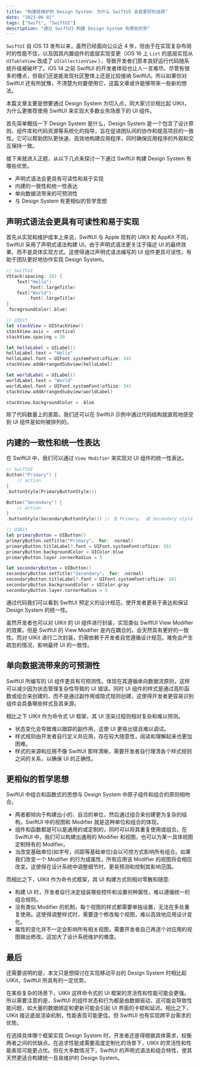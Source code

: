 ```yaml
---
title: "构建易维护的 Design System: 为什么 SwiftUI 会是更好的选择"
date: "2023-06-02"
tags: ["Swift", "SwiftUI"]
description: "通过 SwiftUI 构建 Design System 有哪些优势"
---
```


`SwiftUI` 自 iOS 13 发布以来，虽然已经面向公众近 4 年，但由于在实现复杂布局时的性能不佳，以及因其内置组件的底层实现变更（iOS 16 上 `List` 的底层实现从 `UITableView` 改成了 `UICollectionView` ），导致开发者们原本良好运行代码随系统升级被破坏了。iOS 14 之前 SwiftUI 的开发者体验也让人一言难尽。尽管有很多的槽点，但我们还是能发现社区整体上还是比较接纳 SwiftUI。所以如果你对 SwiftUI 还有所犹豫，不清楚为何要使用它，这篇文章或许能够带来一些新的想法。

本篇文章主要是想要通过 Design System 为切入点，同大家讨论相比起 UIKit，为什么更推荐使用 SwiftUI 来实现大多数业务场景下的 UI 组件。

首先简单概括一下 Design System 是什么，Design System 是一个包含了设计原则、组件库和代码资源等系统化的指导，旨在促进团队间的协作和提高项目的一致性。它可以帮助团队更快速、高效地构建应用程序，同时确保应用程序的外观和交互保持一致。

接下来就进入正题，从以下几点来探讨一下通过 SwiftUI 构建 Design System 有哪些优势。

- 声明式语法会更具有可读性和易于实现
- 内建的一致性和统一性表达
- 单向数据流带来的可预测性
- 与 Design System 有更相似的哲学思想

## 声明式语法会更具有可读性和易于实现

首先从实现和维护成本上来说，SwiftUI 与 Apple 现有的 UIKit 和 AppKit 不同，SwiftUI 采用了声明式语法构建 UI。由于声明式语法更关注于描述 UI 的最终效果，而不是具体实现方式。这使得通过声明式语法编写的 UI 组件更具可读性，有助于团队更好地协作实现 Design System。

```swift
// SwiftUI
VStack(spacing: 20) {
    Text("Hello")
        .font(.largeTitle)
    Text("World")
        .font(.largeTitle)
}
.foregroundColor(.blue)

// UIKit
let stackView = UIStackView()
stackView.axis = .vertical
stackView.spacing = 20

let helloLabel = UILabel()
helloLabel.text = "Hello"
helloLabel.font = UIFont.systemFont(ofSize: 34)
stackView.addArrangedSubview(helloLabel)

let worldLabel = UILabel()
worldLabel.text = "World"
worldLabel.font = UIFont.systemFont(ofSize: 34)
stackView.addArrangedSubview(worldLabel)

stackView.backgroundColor = .blue
```

除了代码数量上的差距，我们还可以在 SwiftUI 示例中通过代码结构就直观地感受到 UI 组件是如何被排列的。

## 内建的一致性和统一性表达

在 SwiftUI 中，我们可以通过 `View Modifier` 来实现对 UI 组件的统一性表达。

```swift
// SwiftUI
Button("Primary") {
    // action
}
.buttonStyle(PrimaryButtonStyle())

Button("Secondary") {
    // action
}
.buttonStyle(SecondaryButtonStyle()) // 当 Primary， 或 Secondary style 发生变化时，所有使用了这两个 style 的按钮都会被自动更新

// UIKit
let primaryButton = UIButton()
primaryButton.setTitle("Primary"， for: .normal)
primaryButton.titleLabel?.font = UIFont.systemFont(ofSize: 16)
primaryButton.backgroundColor = UIColor.blue
primaryButton.layer.cornerRadius = 5

let secondaryButton = UIButton()
secondaryButton.setTitle("Secondary"， for: .normal)
secondaryButton.titleLabel?.font = UIFont.systemFont(ofSize: 16)
secondaryButton.backgroundColor = UIColor.gray
secondaryButton.layer.cornerRadius = 5
```

通过代码我们可以看到 SwiftUI 预定义的设计规范，使开发者更易于表达和保证 Design System 的统一性。

虽然开发者也可以对 UIKit 的 UI 组件进行封装，实现类似 SwiftUI View Modifier 的效果。但是 SwiftUI 的 View Modifier 是内在耦合的，会天然具有更好的一致性。而对 UIKit 进行二次封装，仍需依赖于开发者自觉遵循设计规范，难免会产生疏忽的情况，影响最终 UI 的一致性。

## 单向数据流带来的可预测性

SwiftUI 所编写的 UI 组件更具有可预测性。体现在其遵循单向数据流原则，这样可以减少因为状态管理复杂性导致的 UI 错误。同时 UI 组件的样式是通过高阶函数或组合来创建的，而不是通过副作用或隐式规则创建，这使得开发者更容易识别组件会具备哪些样式及其来源。

相比之下 UIKit 作为命令式 UI 框架，其 UI 渲染过程则相对复杂和难以预测。

- 状态变化会导致难以跟踪的副作用，这使 UI 更易出错且难以调试。
- 样式规则由开发者自行定义并应用，存在较大随意性，阅读和理解起来也更加困难。
- 样式的来源和应用不像 SwiftUI 那样清晰，需要开发者自行理清各个样式规则之间的关系，以确保 UI 的正确性。

## 更相似的哲学思想

SwiftUI 中组合和函数式的思想与 Design System 中原子组件和组合的原则相吻合。

- 两者都倾向于构建出小的、自洽的单位，然后通过组合来创建更为复杂的结构，SwiftUI 中的视图和 Modifier 就是这种单位和组合的体现。
- 组件和函数都是可以是通用的或定制的，同时可以将其重复使用或组合。在 SwiftUI 中，我们可以构建出通用的 Modifier 和视图，也可以为某一具体视图定制特有的 Modifier。
- 当改变基础单位(如字号，间距等基础单位)会以可控方式影响所有组合。如果我们改变一个 Modifier 的行为或属性，所有应用该 Modifier 的视图将会相应改变。这使得在设计系统中调整细节时，更易预测和控制其影响范围。

而相比之下，UIKit 作为命令式框架，其 UI 构建方式则相对零散和随意:

- 构建 UI 时，开发者自行决定组装哪些控件和设置何种属性，难以遵循统一的组合规则。
- 没有类似 Modifier 的机制，每个视图的样式都需要单独设置，无法在多处重复使用。这使得调整样式时，需要逐个修改每个视图，难以高效地应用设计变化。
- 属性的变化并不一定会影响所有相关视图，需要开发者自己再逐个对应用的视图做出修改。这加大了设计系统维护的难度。

## 最后

还需要说明的是，本文只是想探讨在实现移动平台的 Design System 时相比起 UIKit，SwiftUI 所具有的一定优势。

在某些复杂的场景下，UIKit 这样命令式的 UI 框架的灵活性和性能可能会更强。所以需要注意的是，SwiftUI 的组件状态和行为都是由数据驱动，这可能会导致性能问题，如大量的数据绑定和更新可能会引起 UI 界面的卡顿和延迟。相比之下，UIKit 接近底层渲染机制，性能表现可能更佳。但 SwiftUI 也有实现跨平台需求的优势。

在选择具体哪个框架实现 Design System 时，开发者还是得根据具体需求，权衡两者之间的优缺点。在追求性能或需要高度定制化的场景下，UIKit 的灵活性和性能表现可能更占优。但在大多数情况下，SwiftUI 的声明式语法和组合特性，使其天然更适合构建统一且易维护的 Design System。
